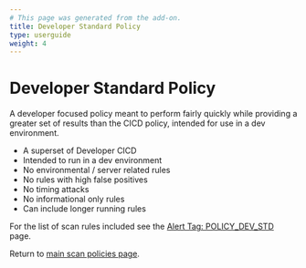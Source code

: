 ```yaml
---
# This page was generated from the add-on.
title: Developer Standard Policy
type: userguide
weight: 4
---
```


# Developer Standard Policy

A developer focused policy meant to perform fairly quickly while providing a greater set of results than the CICD policy, intended for use in a dev environment.

* A superset of Developer CICD
* Intended to run in a dev environment
* No environmental / server related rules
* No rules with high false positives
* No timing attacks
* No informational only rules
* Can include longer running rules

For the list of scan rules included see the [Alert Tag: POLICY_DEV_STD](/alerttags/policy_dev_std/) page.

Return to [main scan policies page](/docs/desktop/addons/scan-policies/).
